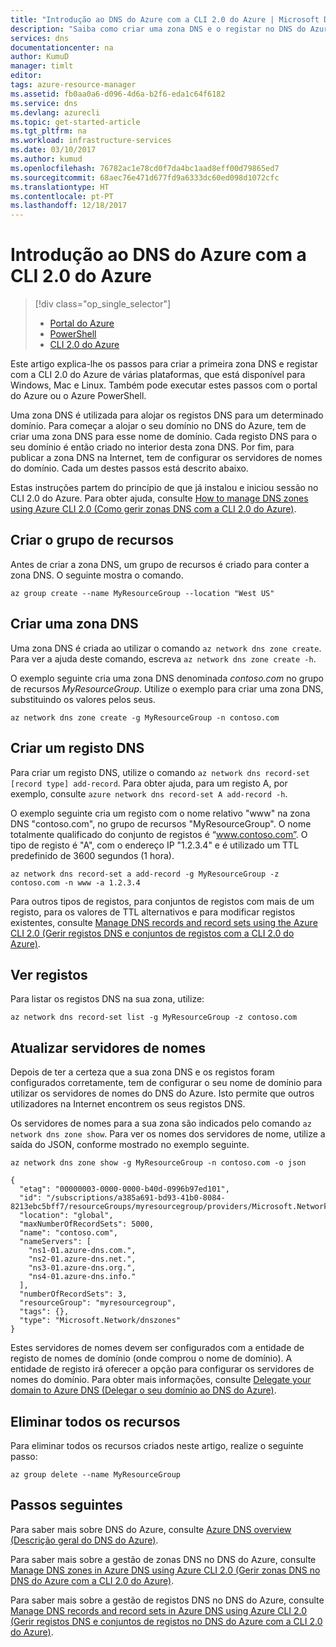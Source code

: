 ```yaml
---
title: "Introdução ao DNS do Azure com a CLI 2.0 do Azure | Microsoft Docs"
description: "Saiba como criar uma zona DNS e o registar no DNS do Azure. Este é um guia passo a passo para criar e gerir a sua primeira zona DNS e registar com a CLI 2.0 do Azure."
services: dns
documentationcenter: na
author: KumuD
manager: timlt
editor: 
tags: azure-resource-manager
ms.assetid: fb0aa0a6-d096-4d6a-b2f6-eda1c64f6182
ms.service: dns
ms.devlang: azurecli
ms.topic: get-started-article
ms.tgt_pltfrm: na
ms.workload: infrastructure-services
ms.date: 03/10/2017
ms.author: kumud
ms.openlocfilehash: 76782ac1e78cd0f7da4bc1aad8eff00d79865ed7
ms.sourcegitcommit: 68aec76e471d677fd9a6333dc60ed098d1072cfc
ms.translationtype: HT
ms.contentlocale: pt-PT
ms.lasthandoff: 12/18/2017
---
```

# <a name="get-started-with-azure-dns-using-azure-cli-20"></a>Introdução ao DNS do Azure com a CLI 2.0 do Azure

> [!div class="op_single_selector"]
> * [Portal do Azure](dns-getstarted-portal.md)
> * [PowerShell](dns-getstarted-powershell.md)
> * [CLI 2.0 do Azure](dns-getstarted-cli.md)

Este artigo explica-lhe os passos para criar a primeira zona DNS e registar com a CLI 2.0 do Azure de várias plataformas, que está disponível para Windows, Mac e Linux. Também pode executar estes passos com o portal do Azure ou o Azure PowerShell.

Uma zona DNS é utilizada para alojar os registos DNS para um determinado domínio. Para começar a alojar o seu domínio no DNS do Azure, tem de criar uma zona DNS para esse nome de domínio. Cada registo DNS para o seu domínio é então criado no interior desta zona DNS. Por fim, para publicar a zona DNS na Internet, tem de configurar os servidores de nomes do domínio. Cada um destes passos está descrito abaixo.

Estas instruções partem do princípio de que já instalou e iniciou sessão no CLI 2.0 do Azure. Para obter ajuda, consulte [How to manage DNS zones using Azure CLI 2.0 (Como gerir zonas DNS com a CLI 2.0 do Azure)](dns-operations-dnszones-cli.md).

## <a name="create-the-resource-group"></a>Criar o grupo de recursos

Antes de criar a zona DNS, um grupo de recursos é criado para conter a zona DNS. O seguinte mostra o comando.

```azurecli
az group create --name MyResourceGroup --location "West US"
```

## <a name="create-a-dns-zone"></a>Criar uma zona DNS

Uma zona DNS é criada ao utilizar o comando `az network dns zone create`. Para ver a ajuda deste comando, escreva `az network dns zone create -h`.

O exemplo seguinte cria uma zona DNS denominada *contoso.com* no grupo de recursos *MyResourceGroup*. Utilize o exemplo para criar uma zona DNS, substituindo os valores pelos seus.

```azurecli
az network dns zone create -g MyResourceGroup -n contoso.com
```


## <a name="create-a-dns-record"></a>Criar um registo DNS

Para criar um registo DNS, utilize o comando `az network dns record-set [record type] add-record`. Para obter ajuda, para um registo A, por exemplo, consulte `azure network dns record-set A add-record -h`.

O exemplo seguinte cria um registo com o nome relativo "www" na zona DNS "contoso.com", no grupo de recursos "MyResourceGroup". O nome totalmente qualificado do conjunto de registos é “www.contoso.com”. O tipo de registo é "A", com o endereço IP "1.2.3.4" e é utilizado um TTL predefinido de 3600 segundos (1 hora).

```azurecli
az network dns record-set a add-record -g MyResourceGroup -z contoso.com -n www -a 1.2.3.4
```

Para outros tipos de registos, para conjuntos de registos com mais de um registo, para os valores de TTL alternativos e para modificar registos existentes, consulte [Manage DNS records and record sets using the Azure CLI 2.0 (Gerir registos DNS e conjuntos de registos com a CLI 2.0 do Azure)](dns-operations-recordsets-cli.md).


## <a name="view-records"></a>Ver registos

Para listar os registos DNS na sua zona, utilize:

```azurecli
az network dns record-set list -g MyResourceGroup -z contoso.com
```


## <a name="update-name-servers"></a>Atualizar servidores de nomes

Depois de ter a certeza que a sua zona DNS e os registos foram configurados corretamente, tem de configurar o seu nome de domínio para utilizar os servidores de nomes do DNS do Azure. Isto permite que outros utilizadores na Internet encontrem os seus registos DNS.

Os servidores de nomes para a sua zona são indicados pelo comando `az network dns zone show`. Para ver os nomes dos servidores de nome, utilize a saída do JSON, conforme mostrado no exemplo seguinte.

```azurecli
az network dns zone show -g MyResourceGroup -n contoso.com -o json

{
  "etag": "00000003-0000-0000-b40d-0996b97ed101",
  "id": "/subscriptions/a385a691-bd93-41b0-8084-8213ebc5bff7/resourceGroups/myresourcegroup/providers/Microsoft.Network/dnszones/contoso.com",
  "location": "global",
  "maxNumberOfRecordSets": 5000,
  "name": "contoso.com",
  "nameServers": [
    "ns1-01.azure-dns.com.",
    "ns2-01.azure-dns.net.",
    "ns3-01.azure-dns.org.",
    "ns4-01.azure-dns.info."
  ],
  "numberOfRecordSets": 3,
  "resourceGroup": "myresourcegroup",
  "tags": {},
  "type": "Microsoft.Network/dnszones"
}
```

Estes servidores de nomes devem ser configurados com a entidade de registo de nomes de domínio (onde comprou o nome de domínio). A entidade de registo irá oferecer a opção para configurar os servidores de nomes do domínio. Para obter mais informações, consulte [Delegate your domain to Azure DNS (Delegar o seu domínio ao DNS do Azure)](dns-domain-delegation.md).

## <a name="delete-all-resources"></a>Eliminar todos os recursos
 
Para eliminar todos os recursos criados neste artigo, realize o seguinte passo:

```azurecli
az group delete --name MyResourceGroup
```

## <a name="next-steps"></a>Passos seguintes

Para saber mais sobre DNS do Azure, consulte [Azure DNS overview (Descrição geral do DNS do Azure)](dns-overview.md).

Para saber mais sobre a gestão de zonas DNS no DNS do Azure, consulte [Manage DNS zones in Azure DNS using Azure CLI 2.0 (Gerir zonas DNS no DNS do Azure com a CLI 2.0 do Azure)](dns-operations-dnszones-cli.md).

Para saber mais sobre a gestão de registos DNS no DNS do Azure, consulte [Manage DNS records and record sets in Azure DNS using Azure CLI 2.0 (Gerir registos DNS e conjuntos de registos no DNS do Azure com a CLI 2.0 do Azure)](dns-operations-recordsets-cli.md).
